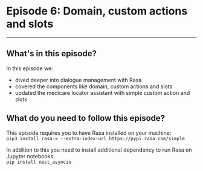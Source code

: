 # Episode 6: Domain, custom actions and slots

---
## What's in this episode?

In this episode we:
- dived deeper into dialogue management with Rasa
- covered the components like domain, custom actions and slots
- updated the medicare locator assistant with simple custom action and slots

## What do you need to follow this episode?

This episode requires you to have Rasa installed on your machine:  
```pip3 install rasa-x --extra-index-url https://pypi.rasa.com/simple```

In addition to this you need to install additional dependency to run Rasa on Jupyter 
notebooks:  
```pip install nest_asyncio```

